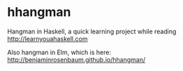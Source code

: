 # hhangman
Hangman in Haskell, a quick learning project while reading http://learnyouahaskell.com

Also hangman in Elm, which is here: http://benjaminrosenbaum.github.io/hhangman/

